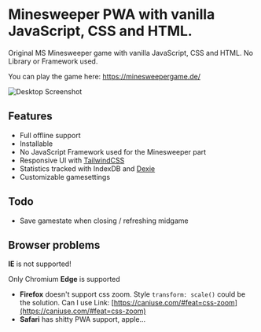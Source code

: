 # Minesweeper PWA with vanilla JavaScript, CSS and HTML.

Original MS Minesweeper game with vanilla JavaScript, CSS and HTML. No Library or Framework used.

You can play the game here: https://minesweepergame.de/

![Desktop Screenshot](assets/screenshots/Desktop-Screenshot.png)

## Features

- Full offline support
- Installable
- No JavaScript Framework used for the Minesweeper part
- Responsive UI with [TailwindCSS](https://github.com/tailwindcss/tailwindcss)
- Statistics tracked with IndexDB and [Dexie](https://github.com/dfahlander/Dexie.js)
- Customizable gamesettings

## Todo

- Save gamestate when closing / refreshing midgame

## Browser problems

**IE** is not supported!

Only Chromium **Edge** is supported

- **Firefox** doesn't support css zoom. Style `transform: scale()` could be the solution. Can I use Link: [https://caniuse.com/#feat=css-zoom](https://caniuse.com/#feat=css-zoom)
- **Safari** has shitty PWA support, apple...
